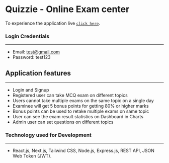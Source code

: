 # Quizzie - Online Exam center

To experience the application live [`click here`](https://quizzie-d2205.web.app/).

### Login Credentials
-----------------------------
* Email: test@gmail.com
* Password: test123

## Application features
-----------------------------
* Login and Signup
* Registered user can take MCQ exam on different topics
* Users cannot take multiple exams on the same topic on a single day
* Examinee will get 5 bonus points for getting 80% or higher marks
* Bonus points can be used to retake multiple exams on same topic
* User can see the exam result statistics on Dashboard in Charts
* Admin user can set questions on different topics


### Technology used for Development
------------------------------------
* React.js, Next.js, Tailwind CSS, Node.js, Express.js, REST API, JSON Web Token (JWT).

